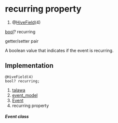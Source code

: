 
<div>

# recurring property

</div>


<div>

1.  @[HiveField](https://pub.dev/documentation/hive/2.2.3/hive/HiveField-class.html)(4)

</div>

[bool](https://api.flutter.dev/flutter/dart-core/bool-class.html)?
recurring


getter/setter pair




A boolean value that indicates if the event is recurring.



## Implementation

``` language-dart
@HiveField(4)
bool? recurring;
```







1.  [talawa](../../index.md)
2.  [event_model](../../models_events_event_model/)
3.  [Event](../../models_events_event_model/Event-class.md)
4.  recurring property

##### Event class







